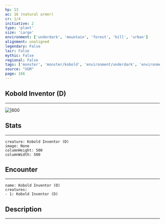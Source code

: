 ```yaml
---
hp: 13
ac: 16 (natural armor)
cr: 1/4
initiative: 2
type: 'plant'    
size: 'Large'
environment: ['underdark', 'mountain', 'forest', 'hill', 'urban']
alignment: unaligned
legendary: False
lair: False
mythic: False
regional: False
tags: ['monster', 'monster/kobold', 'environment/underdark', 'environment/mountain', 'environment/forest', 'environment/hill', 'environment/urban']
source: "VGM"
page: 166
---
```


## Kobold Inventor (D)
---

![|600](D:/Program%20Files/5e.tools/img/bestiary/VGM/Kobold%20Inventor.jpg)

## Stats
---

```statblock
creature: Kobold Inventor (D)
image: None
columnHeight: 500
columnWidth: 500
```

## Encounter
---

```encounter-table
name: Kobold Inventor (D)
creatures:
- 1: Kobold Inventor (D)
```

## Description
---




